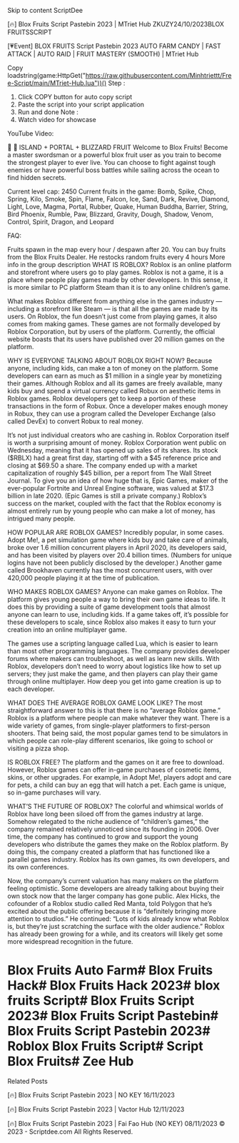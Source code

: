 Skip to content
ScriptDee




[🔥] Blox Fruits Script Pastebin 2023 | MTriet Hub
ZKUZY24/10/2023BLOX FRUITSSCRIPT

[💗Event] BLOX FRUITS Script Pastebin 2023 AUTO FARM CANDY | FAST ATTACK | AUTO RAID | FRUIT MASTERY (SMOOTH) | MTriet Hub

Copy
loadstring(game:HttpGet("https://raw.githubusercontent.com/Minhtriettt/Free-Script/main/MTriet-Hub.lua"))()
Step :
1. Click COPY button for auto copy script
2. Paste the script into your script application
3. Run and done
Note :
1. Watch video for showcase

YouTube Video:


🎄 🎅 ISLAND + PORTAL + BLIZZARD FRUIT
Welcome to Blox Fruits! Become a master swordsman or a powerful blox fruit user as you train to become the strongest player to ever live. You can choose to fight against tough enemies or have powerful boss battles while sailing across the ocean to find hidden secrets.

Current level cap: 2450
Current fruits in the game:
Bomb, Spike, Chop, Spring, Kilo, Smoke, Spin, Flame, Falcon, Ice, Sand, Dark, Revive, Diamond, Light, Love, Magma, Portal, Rubber, Quake, Human Buddha, Barrier, String, Bird Phoenix, Rumble, Paw, Blizzard, Gravity, Dough, Shadow, Venom, Control, Spirit, Dragon, and Leopard

FAQ:

Fruits spawn in the map every hour / despawn after 20.
You can buy fruits from the Blox Fruits Dealer. He restocks random fruits every 4 hours
More info in the group description
WHAT IS ROBLOX?
Roblox is an online platform and storefront where users go to play games. Roblox is not a game, it is a place where people play games made by other developers. In this sense, it is more similar to PC platform Steam than it is to any online children’s game.

What makes Roblox different from anything else in the games industry — including a storefront like Steam — is that all the games are made by its users. On Roblox, the fun doesn’t just come from playing games, it also comes from making games. These games are not formally developed by Roblox Corporation, but by users of the platform. Currently, the official website boasts that its users have published over 20 million games on the platform.

WHY IS EVERYONE TALKING ABOUT ROBLOX RIGHT NOW?
Because anyone, including kids, can make a ton of money on the platform. Some developers can earn as much as $1 million in a single year by monetizing their games. Although Roblox and all its games are freely available, many kids buy and spend a virtual currency called Robux on aesthetic items in Roblox games. Roblox developers get to keep a portion of these transactions in the form of Robux. Once a developer makes enough money in Robux, they can use a program called the Developer Exchange (also called DevEx) to convert Robux to real money.

It’s not just individual creators who are cashing in. Roblox Corporation itself is worth a surprising amount of money. Roblox Corporation went public on Wednesday, meaning that it has opened up sales of its shares. Its stock ($RBLX) had a great first day, starting off with a $45 reference price and closing at $69.50 a share. The company ended up with a market capitalization of roughly $45 billion, per a report from The Wall Street Journal. To give you an idea of how huge that is, Epic Games, maker of the ever-popular Fortnite and Unreal Engine software, was valued at $17.3 billion in late 2020. (Epic Games is still a private company.) Roblox’s success on the market, coupled with the fact that the Roblox economy is almost entirely run by young people who can make a lot of money, has intrigued many people.

HOW POPULAR ARE ROBLOX GAMES?
Incredibly popular, in some cases. Adopt Me!, a pet simulation game where kids buy and take care of animals, broke over 1.6 million concurrent players in April 2020, its developers said, and has been visited by players over 20.4 billion times. (Numbers for unique logins have not been publicly disclosed by the developer.) Another game called Brookhaven currently has the most concurrent users, with over 420,000 people playing it at the time of publication.

WHO MAKES ROBLOX GAMES?
Anyone can make games on Roblox. The platform gives young people a way to bring their own game ideas to life. It does this by providing a suite of game development tools that almost anyone can learn to use, including kids. If a game takes off, it’s possible for these developers to scale, since Roblox also makes it easy to turn your creation into an online multiplayer game.

The games use a scripting language called Lua, which is easier to learn than most other programming languages. The company provides developer forums where makers can troubleshoot, as well as learn new skills. With Roblox, developers don’t need to worry about logistics like how to set up servers; they just make the game, and then players can play their game through online multiplayer. How deep you get into game creation is up to each developer.

WHAT DOES THE AVERAGE ROBLOX GAME LOOK LIKE?
The most straightforward answer to this is that there is no “average Roblox game.” Roblox is a platform where people can make whatever they want. There is a wide variety of games, from single-player platformers to first-person shooters. That being said, the most popular games tend to be simulators in which people can role-play different scenarios, like going to school or visiting a pizza shop.

IS ROBLOX FREE?
The platform and the games on it are free to download. However, Roblox games can offer in-game purchases of cosmetic items, skins, or other upgrades. For example, in Adopt Me!, players adopt and care for pets, a child can buy an egg that will hatch a pet. Each game is unique, so in-game purchases will vary.

WHAT’S THE FUTURE OF ROBLOX?
The colorful and whimsical worlds of Roblox have long been siloed off from the games industry at large. Somehow relegated to the niche audience of “children’s games,” the company remained relatively unnoticed since its founding in 2006. Over time, the company has continued to grow and support the young developers who distribute the games they make on the Roblox platform. By doing this, the company created a platform that has functioned like a parallel games industry. Roblox has its own games, its own developers, and its own conferences.

Now, the company’s current valuation has many makers on the platform feeling optimistic. Some developers are already talking about buying their own stock now that the larger company has gone public. Alex Hicks, the cofounder of a Roblox studio called Red Manta, told Polygon that he’s excited about the public offering because it is “definitely bringing more attention to studios.” He continued: “Lots of kids already know what Roblox is, but they’re just scratching the surface with the older audience.” Roblox has already been growing for a while, and its creators will likely get some more widespread recognition in the future.

# Blox Fruits Auto Farm# Blox Fruits Hack# Blox Fruits Hack 2023# blox fruits Script# Blox Fruits Script 2023# Blox Fruits Script Pastebin# Blox Fruits Script Pastebin 2023# Roblox Blox Fruits Script# Script Blox Fruits# Zee Hub
Related Posts

[🔥] Blox Fruits Script Pastebin 2023 | NO KEY
16/11/2023

[🔥] Blox Fruits Script Pastebin 2023 | Vactor Hub
12/11/2023

[🔥] Blox Fruits Script Pastebin 2023 | Fai Fao Hub (NO KEY)
08/11/2023
© 2023 - Scriptdee.com All Rights Reserved.

